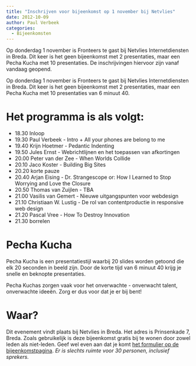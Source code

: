 ```yaml
---
title: "Inschrijven voor bijeenkomst op 1 november bij Netvlies"
date: 2012-10-09
author: Paul Verbeek
categories: 
  - Bijeenkomsten
---
```

Op donderdag 1 november is Fronteers te gast bij Netvlies Internetdiensten in Breda. Dit keer is het geen bijeenkomst met 2 presentaties, maar een Pecha Kucha met 10 presentaties. De inschrijvingen hiervoor zijn vanaf vandaag geopend.

Op donderdag 1 november is Fronteers te gast bij Netvlies Internetdiensten in Breda. Dit keer is het geen bijeenkomst met 2 presentaties, maar een Pecha Kucha met 10 presentaties van 6 minuut 40.

# Het programma is als volgt:

* 18.30 Inloop
* 19.30 Paul Verbeek - Intro + All your phones are belong to me
* 19.40 Krijn Hoetmer - Pedantic Indenting
* 19.50 Jules Ernst - Webrichtlijnen en het toepassen van afkortingen
* 20.00 Peter van der Zee - When Worlds Collide
* 20.10 Jaco Koster - Building Big Sites
* 20.20 korte pauze
* 20.40 Arjan Eising - Dr. Strangescope or: How I Learned to Stop Worrying and Love the Closure
* 20.50 Thomas van Zuijlen - TBA
* 21.00 Vasilis van Gemert - Nieuwe uitgangspunten voor webdesign
* 21.10 Christiaan W. Lustig - De rol van contentproductie in responsive web design
* 21.20 Pascal Vree - How To Destroy Innovation
* 21.30 borrelen

# Pecha Kucha

Pecha Kucha is een presentatiestijl waarbij 20 slides worden getoond die elk 20 seconden in beeld zijn. Door de korte tijd van 6 minuut 40 krijg je snelle en beknopte presentaties.

Pecha Kuchas zorgen vaak voor het onverwachte - onverwacht talent, onverwachte ideeën. Zorg er dus voor dat je er bij bent!

# Waar?

Dit evenement vindt plaats bij Netvlies in Breda. Het adres is Prinsenkade 7, Breda. Zoals gebruikelijk is deze bijeenkomst gratis bij te wonen door zowel leden als niet-leden. Geef wel even aan dat je komt [het formulier op de bijeenkomstpagina](/bijeenkomsten/2012/netvlies). *Er is slechts ruimte voor 30 personen, inclusief sprekers.*
